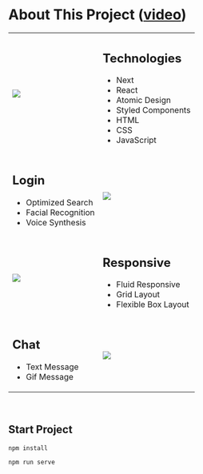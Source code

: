 # About This Project ([video](https://www.instagram.com/p/CaHVBMhOL_s))
<table>
    <tr>
        <td>
          <img src="./public/images/run-login-responsivity.gif" />
        </td>
        <td>
            <h2>Technologies</h2>
            <ul>
                <li>Next</li>
                <li>React</li>
                <li>Atomic Design</li>
                <li>Styled Components</li>
                <li>HTML</li>
                <li>CSS</li>
                <li>JavaScript</li>
            </ul>
        </td>
    </tr>
    <tr>
        <td>
            <h2>Login</h2>
            <ul>
                <li>Optimized Search</li>
                <li>Facial Recognition</li>
                <li>Voice Synthesis</li>
            </ul>
        </td>
        <td>
          <img src="./public/images/run-login.gif" />
        </td>
    </tr>
    <tr>
        <td>
          <img src="./public/images/run-chat-responsivity.gif" />
        </td>
        <td>
            <h2>Responsive</h2>
            <ul>
                <li>Fluid Responsive</li>
                <li>Grid Layout</li>
                <li>Flexible Box Layout</li>
            </ul>
        </td>
    </tr>
    <tr>
        <td>
            <h2>Chat</h2>
            <ul>
                <li>Text Message</li>
                <li>Gif Message</li>
            </ul>
        </td>
        <td>
          <img src="./public/images/run-send-message.gif" />
        </td>
    </tr>
</table>

<br/>

## Start Project 
```
npm install
```
```
npm run serve
```
